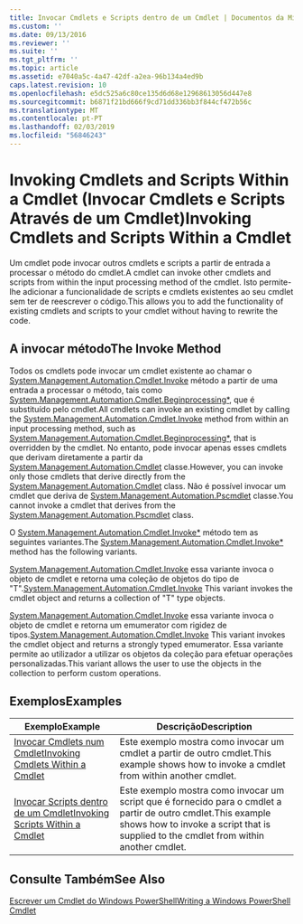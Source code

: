 ```yaml
---
title: Invocar Cmdlets e Scripts dentro de um Cmdlet | Documentos da Microsoft
ms.custom: ''
ms.date: 09/13/2016
ms.reviewer: ''
ms.suite: ''
ms.tgt_pltfrm: ''
ms.topic: article
ms.assetid: e7040a5c-4a47-42df-a2ea-96b134a4ed9b
caps.latest.revision: 10
ms.openlocfilehash: e5dc525a6c80ce135d6d68e12968613056d447e8
ms.sourcegitcommit: b6871f21bd666f9cd71dd336bb3f844cf472b56c
ms.translationtype: MT
ms.contentlocale: pt-PT
ms.lasthandoff: 02/03/2019
ms.locfileid: "56846243"
---
```

# <a name="invoking-cmdlets-and-scripts-within-a-cmdlet"></a><span data-ttu-id="cd946-102">Invoking Cmdlets and Scripts Within a Cmdlet (Invocar Cmdlets e Scripts Através de um Cmdlet)</span><span class="sxs-lookup"><span data-stu-id="cd946-102">Invoking Cmdlets and Scripts Within a Cmdlet</span></span>

<span data-ttu-id="cd946-103">Um cmdlet pode invocar outros cmdlets e scripts a partir de entrada a processar o método do cmdlet.</span><span class="sxs-lookup"><span data-stu-id="cd946-103">A cmdlet can invoke other cmdlets and scripts from within the input processing method of the cmdlet.</span></span> <span data-ttu-id="cd946-104">Isto permite-lhe adicionar a funcionalidade de scripts e cmdlets existentes ao seu cmdlet sem ter de reescrever o código.</span><span class="sxs-lookup"><span data-stu-id="cd946-104">This allows you to add the functionality of existing cmdlets and scripts to your cmdlet without having to rewrite the code.</span></span>

## <a name="the-invoke-method"></a><span data-ttu-id="cd946-105">A invocar método</span><span class="sxs-lookup"><span data-stu-id="cd946-105">The Invoke Method</span></span>

<span data-ttu-id="cd946-106">Todos os cmdlets pode invocar um cmdlet existente ao chamar o [System.Management.Automation.Cmdlet.Invoke](/dotnet/api/System.Management.Automation.Cmdlet.Invoke) método a partir de uma entrada a processar o método, tais como [ System.Management.Automation.Cmdlet.Beginprocessing\*](/dotnet/api/System.Management.Automation.Cmdlet.BeginProcessing), que é substituído pelo cmdlet.</span><span class="sxs-lookup"><span data-stu-id="cd946-106">All cmdlets can invoke an existing cmdlet by calling the [System.Management.Automation.Cmdlet.Invoke](/dotnet/api/System.Management.Automation.Cmdlet.Invoke) method from within an input processing method, such as [System.Management.Automation.Cmdlet.Beginprocessing\*](/dotnet/api/System.Management.Automation.Cmdlet.BeginProcessing), that is overridden by the cmdlet.</span></span> <span data-ttu-id="cd946-107">No entanto, pode invocar apenas esses cmdlets que derivam diretamente a partir da [System.Management.Automation.Cmdlet](/dotnet/api/System.Management.Automation.Cmdlet) classe.</span><span class="sxs-lookup"><span data-stu-id="cd946-107">However, you can invoke only those cmdlets that derive directly from the [System.Management.Automation.Cmdlet](/dotnet/api/System.Management.Automation.Cmdlet) class.</span></span> <span data-ttu-id="cd946-108">Não é possível invocar um cmdlet que deriva de [System.Management.Automation.Pscmdlet](/dotnet/api/System.Management.Automation.PSCmdlet) classe.</span><span class="sxs-lookup"><span data-stu-id="cd946-108">You cannot invoke a cmdlet that derives from the [System.Management.Automation.Pscmdlet](/dotnet/api/System.Management.Automation.PSCmdlet) class.</span></span>

<span data-ttu-id="cd946-109">O [System.Management.Automation.Cmdlet.Invoke\*](/dotnet/api/System.Management.Automation.Cmdlet.Invoke) método tem as seguintes variantes.</span><span class="sxs-lookup"><span data-stu-id="cd946-109">The [System.Management.Automation.Cmdlet.Invoke\*](/dotnet/api/System.Management.Automation.Cmdlet.Invoke) method has the following variants.</span></span>

<span data-ttu-id="cd946-110">[System.Management.Automation.Cmdlet.Invoke](/dotnet/api/System.Management.Automation.Cmdlet.Invoke) essa variante invoca o objeto de cmdlet e retorna uma coleção de objetos do tipo de "T".</span><span class="sxs-lookup"><span data-stu-id="cd946-110">[System.Management.Automation.Cmdlet.Invoke](/dotnet/api/System.Management.Automation.Cmdlet.Invoke) This variant invokes the cmdlet object and returns a collection of "T" type objects.</span></span>

<span data-ttu-id="cd946-111">[System.Management.Automation.Cmdlet.Invoke](/dotnet/api/System.Management.Automation.Cmdlet.Invoke) essa variante invoca o objeto de cmdlet e retorna um emumerator com rigidez de tipos.</span><span class="sxs-lookup"><span data-stu-id="cd946-111">[System.Management.Automation.Cmdlet.Invoke](/dotnet/api/System.Management.Automation.Cmdlet.Invoke) This variant invokes the cmdlet object and returns a strongly typed emumerator.</span></span> <span data-ttu-id="cd946-112">Essa variante permite ao utilizador a utilizar os objetos da coleção para efetuar operações personalizadas.</span><span class="sxs-lookup"><span data-stu-id="cd946-112">This variant allows the user to use the objects in the collection to perform custom operations.</span></span>

## <a name="examples"></a><span data-ttu-id="cd946-113">Exemplos</span><span class="sxs-lookup"><span data-stu-id="cd946-113">Examples</span></span>

|<span data-ttu-id="cd946-114">Exemplo</span><span class="sxs-lookup"><span data-stu-id="cd946-114">Example</span></span>|<span data-ttu-id="cd946-115">Descrição</span><span class="sxs-lookup"><span data-stu-id="cd946-115">Description</span></span>|
|-------------|-----------------|
|[<span data-ttu-id="cd946-116">Invocar Cmdlets num Cmdlet</span><span class="sxs-lookup"><span data-stu-id="cd946-116">Invoking Cmdlets Within a Cmdlet</span></span>](./how-to-invoke-a-cmdlet-from-within-a-cmdlet.md)|<span data-ttu-id="cd946-117">Este exemplo mostra como invocar um cmdlet a partir de outro cmdlet.</span><span class="sxs-lookup"><span data-stu-id="cd946-117">This example shows how to invoke a cmdlet from within another cmdlet.</span></span>|
|[<span data-ttu-id="cd946-118">Invocar Scripts dentro de um Cmdlet</span><span class="sxs-lookup"><span data-stu-id="cd946-118">Invoking Scripts Within a Cmdlet</span></span>](./how-to-invoke-scripts-within-a-cmdlet.md)|<span data-ttu-id="cd946-119">Este exemplo mostra como invocar um script que é fornecido para o cmdlet a partir de outro cmdlet.</span><span class="sxs-lookup"><span data-stu-id="cd946-119">This example shows how to invoke a script that is supplied to the cmdlet from within another cmdlet.</span></span>|

## <a name="see-also"></a><span data-ttu-id="cd946-120">Consulte Também</span><span class="sxs-lookup"><span data-stu-id="cd946-120">See Also</span></span>

[<span data-ttu-id="cd946-121">Escrever um Cmdlet do Windows PowerShell</span><span class="sxs-lookup"><span data-stu-id="cd946-121">Writing a Windows PowerShell Cmdlet</span></span>](./writing-a-windows-powershell-cmdlet.md)
